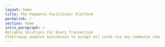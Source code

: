 ```yaml
---
layout: home
title: The Payments Facilitator Platform
permalink: /
section: home
intro_paragraph: >
Reliable Solutions For Every Transaction
Elektropay enables businesses to accept all cards via any commerce channel through one easy to use system. 
---
```

